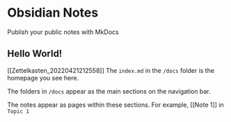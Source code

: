 # Obsidian Notes

Publish your public notes with MkDocs

## Hello World!
[[Zettelkasten_20220421212558]]
The `index.md` in the `/docs` folder is the homepage you see here.

The folders in `/docs` appear as the main sections on the navigation bar.

The notes appear as pages within these sections. For example, [[Note 1]] in `Topic 1`
